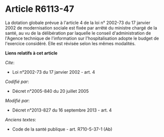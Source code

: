 # Article R6113-47

La dotation globale prévue à l'article 4 de la loi n° 2002-73 du 17 janvier 2002 de modernisation sociale est fixée par
arrêté du ministre chargé de la santé, au vu de la délibération par laquelle le conseil d'administration de l'Agence
technique de l'information sur l'hospitalisation adopte le budget de l'exercice considéré. Elle est révisée selon les mêmes
modalités.

**Liens relatifs à cet article**

_Cite_:

  - Loi n°2002-73 du 17 janvier 2002 - art. 4

_Codifié par_:

  - Décret n°2005-840 du 20 juillet 2005

_Modifié par_:

  - Décret n°2013-827 du 16 septembre 2013 - art. 4

_Anciens textes_:

  - Code de la santé publique - art. R710-5-37-1 (Ab)
